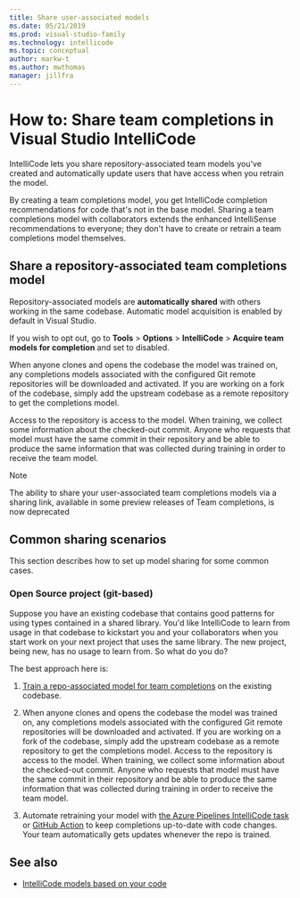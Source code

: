 ```yaml
---
title: Share user-associated models
ms.date: 05/21/2019
ms.prod: visual-studio-family
ms.technology: intellicode
ms.topic: conceptual
author: markw-t
ms.author: mwthomas
manager: jillfra
---
```

# How to: Share team completions in Visual Studio IntelliCode

IntelliCode lets you share repository-associated team models you've created and automatically update users that have access when you retrain the model.

By creating a team completions model, you get IntelliCode completion recommendations for code that's not in the base model. Sharing a team completions model with collaborators extends the enhanced IntelliSense recommendations to everyone; they don't have to create or retrain a team completions model themselves.

## Share a repository-associated team completions model

Repository-associated models are **automatically shared** with others working in the same codebase.  Automatic model acquisition is enabled by default in Visual Studio. 

If you wish to opt out, go to **Tools** > **Options** > **IntelliCode** > **Acquire team models for completion**  and set to disabled.

When anyone clones and opens the codebase the model was trained on, any completions models associated with the configured Git remote repositories will be downloaded and activated. If you are working on a fork of the codebase, simply add the upstream codebase as a remote repository to get the completions model.

Access to the repository is access to the model. When training, we collect some information about the checked-out commit. Anyone who requests that model must have the same commit in their repository and be able to produce the same information that was collected during training in order to receive the team model.

>[!NOTE] 
>The ability to share your user-associated team completions models via a sharing link, available in some preview releases of Team completions, is now deprecated

## Common sharing scenarios

This section describes how to set up model sharing for some common cases.

### Open Source project (git-based)

Suppose you have an existing codebase that contains good patterns for using types contained in a shared library. You'd like IntelliCode to learn from usage in that codebase to kickstart you and your collaborators when you start work on your next project that uses the same library. The new project, being new, has no usage to learn from. So what do you do?

The best approach here is:

1. [Train a repo-associated model for team completions](custom-models.md#repository-associated-team-models) on the existing codebase.

2. When anyone clones and opens the codebase the model was trained on, any completions models associated with the configured Git remote repositories will be downloaded and activated. If you are working on a fork of the codebase, simply add the upstream codebase as a remote repository to get the completions model. Access to the repository is access to the model. When training, we collect some information about the checked-out commit. Anyone who requests that model must have the same commit in their repository and be able to produce the same information that was collected during training in order to receive the team model.

3. Automate retraining your model with [the Azure Pipelines IntelliCode task](https://marketplace.visualstudio.com/items?itemName=VisualStudioExptTeam.VSIntelliCodeTeamModelTraining) or [GitHub Action](https://aka.ms/vsic/xtn/github) to keep completions up-to-date with code changes. Your team automatically gets updates whenever the repo is trained. 

## See also

- [IntelliCode models based on your code](custom-models.md)
